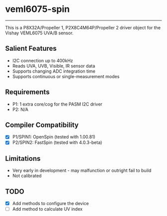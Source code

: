 # veml6075-spin 
---------------

This is a P8X32A/Propeller 1, P2X8C4M64P/Propeller 2 driver object for the Vishay VEML6075 UVA/B sensor.

## Salient Features

* I2C connection up to 400kHz
* Reads UVA, UVB, Visible, IR sensor data
* Supports changing ADC integration time
* Supports continuous or single-measurement modes

## Requirements

* P1: 1 extra core/cog for the PASM I2C driver
* P2: N/A

## Compiler Compatibility

- [x] P1/SPIN1: OpenSpin (tested with 1.00.81)
- [x] P2/SPIN2: FastSpin (tested with 4.0.3-beta)

## Limitations

* Very early in development - may malfunction or outright fail to build
* Not calibrated

## TODO

- [x] Add methods to configure the device
- [ ] Add method to calculate UV index
